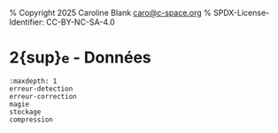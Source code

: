 % Copyright 2025 Caroline Blank <caro@c-space.org>
% SPDX-License-Identifier: CC-BY-NC-SA-4.0

# 2{sup}`e` - Données

```{toctree}
:maxdepth: 1
erreur-detection
erreur-correction
magie
stockage
compression
```
